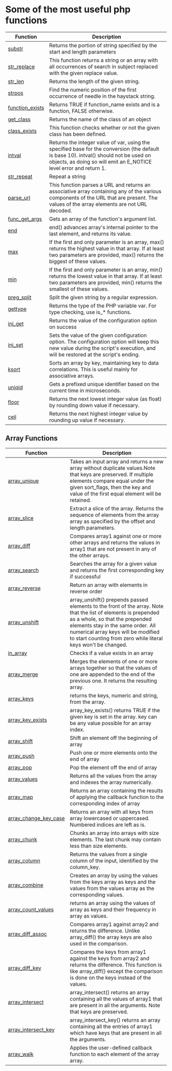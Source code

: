 # Some of the most useful php functions

| Function | Description |
| --- | ----------- |
| [substr](https://www.php.net/manual/en/function.substr.php) | Returns the portion of string specified by the start and length parameters |
| [str_replace](https://www.php.net/manual/en/function.str-replace.php) | This function returns a string or an array with all occurrences of search in subject replaced with the given replace value. |
| [str_len](https://www.php.net/manual/en/function.strlen.php) | Returns the length of the given string. |
| [strpos](https://www.php.net/manual/en/function.strpos.php) | Find the numeric position of the first occurrence of needle in the haystack string. |
| [function_exists](https://www.php.net/manual/en/function.function-exists.php) | Returns TRUE if function_name exists and is a function, FALSE otherwise. |
| [get_class](https://www.php.net/manual/en/function.get-class.php) | Returns the name of the class of an object |
| [class_exists](https://www.php.net/manual/en/function.class-exists.php) |This function checks whether or not the given class has been defined.|
|[intval](https://www.php.net/manual/en/function.intval.php)|Returns the integer value of var, using the specified base for the conversion (the default is base 10). intval() should not be used on objects, as doing so will emit an E_NOTICE level error and return 1.|
|[str_repeat](https://www.php.net/manual/en/function.str-repeat.php)|Repeat a string|
|[parse_url](https://www.php.net/manual/en/function.parse-url.php)|This function parses a URL and returns an associative array containing any of the various components of the URL that are present. The values of the array elements are not URL decoded.|
|[func_get_args](https://www.php.net/manual/en/function.func-get-args.php)|Gets an array of the function's argument list.|
|[end](https://www.php.net/manual/en/function.end.php)|end() advances array's internal pointer to the last element, and returns its value.|
|[max](https://www.php.net/manual/en/function.max.php)|If the first and only parameter is an array, max() returns the highest value in that array. If at least two parameters are provided, max() returns the biggest of these values.|
|[min](https://www.php.net/manual/en/function.min.php)|If the first and only parameter is an array, min() returns the lowest value in that array. If at least two parameters are provided, min() returns the smallest of these values.|
|[preg_split](https://www.php.net/manual/en/function.preg-split.php)|Split the given string by a regular expression.|
|[gettype](https://www.php.net/manual/en/function.gettype.php)|Returns the type of the PHP variable var. For type checking, use is_* functions.|
|[ini_get](https://www.php.net/manual/en/function.ini-get.php)|Returns the value of the configuration option on success|
|[ini_set](https://www.php.net/manual/en/function.ini-set.php)|Sets the value of the given configuration option. The configuration option will keep this new value during the script's execution, and will be restored at the script's ending.|
|[ksort](https://www.php.net/manual/en/function.ksort.php)|Sorts an array by key, maintaining key to data correlations. This is useful mainly for associative arrays.|
|[uniqid](https://www.php.net/manual/en/function.uniqid.php)|Gets a prefixed unique identifier based on the current time in microseconds.|
|[floor](https://www.php.net/manual/en/function.floor.php)|Returns the next lowest integer value (as float) by rounding down value if necessary.|
|[ceil](https://www.php.net/manual/en/function.ceil.php)|Returns the next highest integer value by rounding up value if necessary.|

## Array Functions
| Function | Description |
| --- | ----------- |
|[array_unique](https://www.php.net/manual/en/function.array-unique.php)|Takes an input array and returns a new array without duplicate values.Note that keys are preserved. If multiple elements compare equal under the given sort_flags, then the key and value of the first equal element will be retained.|
|[array_slice](https://www.php.net/manual/en/function.array-slice.php)|Extract a slice of the array. Returns the sequence of elements from the array array as specified by the offset and length parameters.|
|[array_diff](https://www.php.net/manual/en/function.array-diff.php)|Compares array1 against one or more other arrays and returns the values in array1 that are not present in any of the other arrays.|
|[array_search](https://www.php.net/manual/en/function.array-search.php)|Searches the array for a given value and returns the first corresponding key if successful|
|[array_reverse](https://www.php.net/manual/en/function.array-reverse.php)|Return an array with elements in reverse order|
|[array_unshift](https://www.php.net/manual/en/function.array-unshift.php)|array_unshift() prepends passed elements to the front of the array. Note that the list of elements is prepended as a whole, so that the prepended elements stay in the same order. All numerical array keys will be modified to start counting from zero while literal keys won't be changed.|
|[in_array](https://www.php.net/manual/en/function.in-array.php)|Checks if a value exists in an array|
|[array_merge](https://www.php.net/manual/en/function.array-merge.php)|Merges the elements of one or more arrays together so that the values of one are appended to the end of the previous one. It returns the resulting array.|
|[array_keys](https://www.php.net/manual/en/function.array-keys.php)|returns the keys, numeric and string, from the array.|
|[array_key_exists](https://www.php.net/manual/en/function.array-key-exists.php)|array_key_exists() returns TRUE if the given key is set in the array. key can be any value possible for an array index.|
|[array_shift](https://www.php.net/manual/en/function.array-shift.php)|Shift an element off the beginning of array|
|[array_push](https://www.php.net/manual/en/function.array-push.php)|Push one or more elements onto the end of array|
|[array_pop](https://www.php.net/manual/en/function.array-pop.php)|Pop the element off the end of array|
|[array_values](https://www.php.net/manual/en/function.array-values.php)|Returns all the values from the array and indexes the array numerically.|
|[array_map](https://www.php.net/manual/en/function.array-map.php)|Returns an array containing the results of applying the callback function to the corresponding index of array|
|[array_change_key_case](https://www.php.net/manual/en/function.array-change-key-case.php)|Returns an array with all keys from array lowercased or uppercased. Numbered indices are left as is.|
|[array_chunk](https://www.php.net/manual/en/function.array-chunk.php)|Chunks an array into arrays with size elements. The last chunk may contain less than size elements.|
|[array_column](https://www.php.net/manual/en/function.array-column.php)|Returns the values from a single column of the input, identified by the column_key.|
|[array_combine](https://www.php.net/manual/en/function.array-combine.php)|Creates an array by using the values from the keys array as keys and the values from the values array as the corresponding values.|
|[array_count_values](https://www.php.net/manual/en/function.array-count-values.php)|returns an array using the values of array as keys and their frequency in array as values.|
|[array_diff_assoc](https://www.php.net/manual/en/function.array-diff-assoc.php)|Compares array1 against array2 and returns the difference. Unlike array_diff() the array keys are also used in the comparison.|
|[array_diff_key](https://www.php.net/manual/en/function.array-diff-key.php)|Compares the keys from array1 against the keys from array2 and returns the difference. This function is like array_diff() except the comparison is done on the keys instead of the values.|
|[array_intersect](https://www.php.net/manual/en/function.array-intersect.php)|array_intersect() returns an array containing all the values of array1 that are present in all the arguments. Note that keys are preserved.|
|[array_intersect_key](https://www.php.net/manual/en/function.array-intersect-key.php)|array_intersect_key() returns an array containing all the entries of array1 which have keys that are present in all the arguments.|
|[array_walk](https://www.php.net/manual/en/function.array-walk.php)|Applies the user-defined callback function to each element of the array array.|
